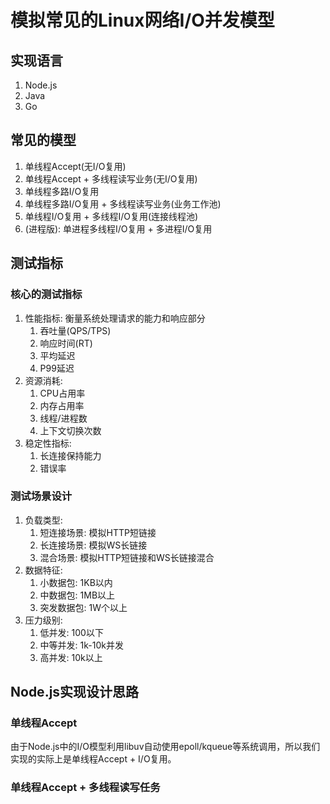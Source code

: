 # 模拟常见的Linux网络I/O并发模型

## 实现语言

1. Node.js
2. Java
3. Go

## 常见的模型

1. 单线程Accept(无I/O复用)
2. 单线程Accept + 多线程读写业务(无I/O复用)
3. 单线程多路I/O复用
4. 单线程多路I/O复用 + 多线程读写业务(业务工作池)
5. 单线程I/O复用 + 多线程I/O复用(连接线程池)
6. (进程版): 单进程多线程I/O复用 + 多进程I/O复用

## 测试指标

### 核心的测试指标

1. 性能指标: 衡量系统处理请求的能力和响应部分
   1. 吞吐量(QPS/TPS)
   2. 响应时间(RT)
   3. 平均延迟
   4. P99延迟
2. 资源消耗:
   1. CPU占用率
   2. 内存占用率
   3. 线程/进程数
   4. 上下文切换次数
3. 稳定性指标:
   1. 长连接保持能力
   2. 错误率

### 测试场景设计

1. 负载类型:
   1. 短连接场景: 模拟HTTP短链接
   2. 长连接场景: 模拟WS长链接
   3. 混合场景: 模拟HTTP短链接和WS长链接混合
2. 数据特征:
   1. 小数据包: 1KB以内
   2. 中数据包: 1MB以上
   3. 突发数据包: 1W个以上
3. 压力级别:
   1. 低并发: 100以下
   2. 中等并发: 1k-10k并发
   3. 高并发: 10k以上

## Node.js实现设计思路

### 单线程Accept

由于Node.js中的I/O模型利用libuv自动使用epoll/kqueue等系统调用，所以我们实现的实际上是单线程Accept + I/O复用。

### 单线程Accept + 多线程读写任务

